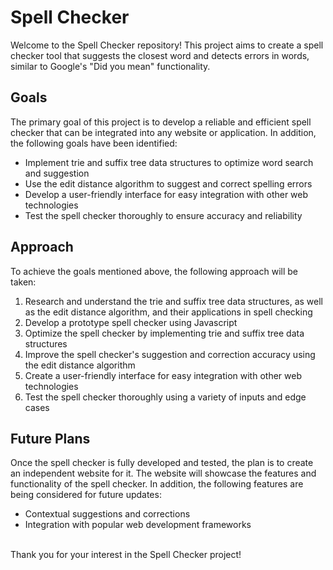 # Spell Checker

Welcome to the Spell Checker repository! This project aims to create a spell checker tool that suggests the closest word and detects errors in words, similar to Google's "Did you mean" functionality.

## Goals

The primary goal of this project is to develop a reliable and efficient spell checker that can be integrated into any website or application. In addition, the following goals have been identified:

- Implement trie and suffix tree data structures to optimize word search and suggestion
- Use the edit distance algorithm to suggest and correct spelling errors
- Develop a user-friendly interface for easy integration with other web technologies
- Test the spell checker thoroughly to ensure accuracy and reliability

## Approach

To achieve the goals mentioned above, the following approach will be taken:

1. Research and understand the trie and suffix tree data structures, as well as the edit distance algorithm, and their applications in spell checking
2. Develop a prototype spell checker using Javascript
3. Optimize the spell checker by implementing trie and suffix tree data structures
4. Improve the spell checker's suggestion and correction accuracy using the edit distance algorithm
5. Create a user-friendly interface for easy integration with other web technologies
6. Test the spell checker thoroughly using a variety of inputs and edge cases

## Future Plans

Once the spell checker is fully developed and tested, the plan is to create an independent website for it. The website will showcase the features and functionality of the spell checker. In addition, the following features are being considered for future updates:

- Contextual suggestions and corrections
- Integration with popular web development frameworks

</br>
Thank you for your interest in the Spell Checker project!
